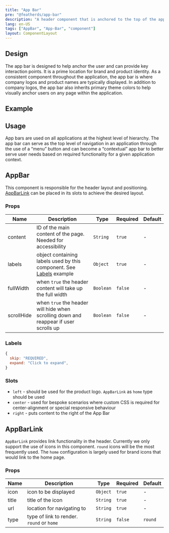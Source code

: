 ```yaml
---
title: "App Bar"
pre: "@featherds/app-bar"
description: "A header component that is anchored to the top of the application window and provides screen-specific information and actions to the user."
lang: en-US
tags: ["AppBar", "App-Bar", "component"]
layout: ComponentLayout
---
```


## Design

The app bar is designed to help anchor the user and can provide key interaction points. It is a prime location for brand and product identity. As a consistent component throughout the application, the app bar is where company logos and product names are typically displayed. In addition to company logos, the app bar also inherits primary theme colors to help visually anchor users on any page within the application.

## Example

<AppBar-Examples/>

## Usage

App bars are used on all applications at the highest level of hierarchy. The app bar can serve as the top level of navigation in an application through the use of a “menu” button and can become a “contextual” app bar to better serve user needs based on required functionality for a given application context.

## AppBar

This component is responsible for the header layout and positioning. [AppBarLink](#appbarlink) can be placed in its slots to achieve the desired layout.

### Props

| Name       | Description                                                                          | Type      | Required | Default |
| ---------- | ------------------------------------------------------------------------------------ | --------- | -------- | ------- |
| content    | ID of the main content of the page. Needed for accessibility                         | `String`  | `true`   | -       |
| labels     | object containing labels used by this component. See [Labels](#labels) example       | `Object`  | `true`   | -       |
| fullWidth  | when `true` the header content will take up the full width                           | `Boolean` | `false`  | -       |
| scrollHide | when `true` the header will hide when scrolling down and reappear if user scrolls up | `Boolean` | `false`  | -       |

### Labels

```js
{
  skip: "REQUIRED",
  expand: "Click to expand",
}
```

### Slots

- `left` - should be used for the product logo. `AppBarLink` as `home` type should be used
- `center` - used for bespoke scenarios where custom CSS is required for center-alignment or special responsive behaviour
- `right` - puts content to the right of the App Bar

## AppBarLink

`AppBarLink` provides link functionality in the header. Currently we only support the use of icons in this component. `round` icons will be the most frequently used. The `home` configuration is largely used for brand icons that would link to the home page.

### Props

| Name  | Description                               | Type     | Required | Default |
| ----- | ----------------------------------------- | -------- | -------- | ------- |
| icon  | icon to be displayed                      | `Object` | `true`   | -       |
| title | title of the icon                         | `String` | `true`   | -       |
| url   | location for navigating to                | `String` | `true`   | -       |
| type  | type of link to render. `round` or `home` | `String` | `false`  | `round` |
